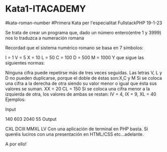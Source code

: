# Kata1-ITACADEMY

#kata-roman-number
#Primera Kata per l'especialitat FullstackPHP 19-1-23

Se trata de crear un programa que, dado un número entero(entre 1 y 3999) nos lo traduzca a numeración romana

Recordad que el sistema numérico romano se basa en 7 símbolos:

I = 1
V = 5
X = 10
L = 50
C = 100
D = 500
M = 1000
Y que sigue las siguientes normas:

Ninguna cifra puede repetirse más de tres veces seguidas.
Las letras V, L y D no pueden duplicarse, porque el doble de éstas son:X,C y M
Si se coloca una cifra a la derecha de otra siendo su valor menor o igual que ésta sus valores se suman. XX = 20 CL = 150
Si se coloca una cifra menor a la izquierda de otra, los valores de ambas se restan: IV = 4, IX = 9, XL = 40
Ejemplos:

Input

140
603
2040
55
Output

CXL
DCIII
MMXL
LV
Con una aplicación de terminal en PHP basta. Si queréis luciros con una presentación en HTML/CSS etc...adelante.

A por ello!
